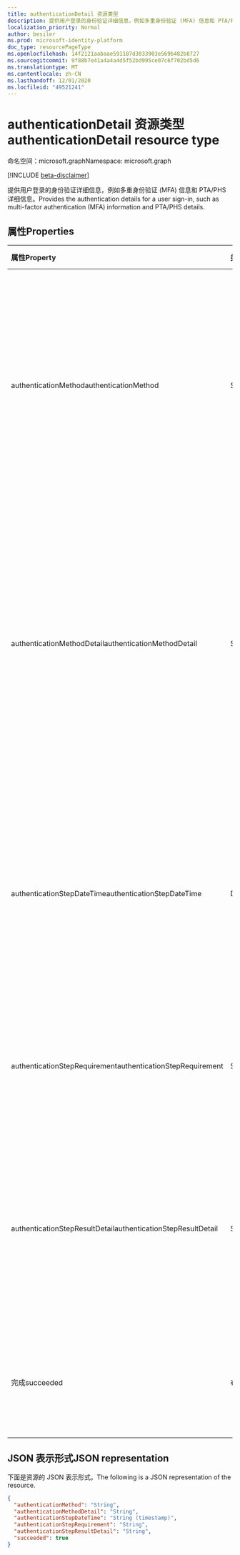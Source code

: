 ```yaml
---
title: authenticationDetail 资源类型
description: 提供用户登录的身份验证详细信息，例如多重身份验证 (MFA) 信息和 PTA/PHS 详细信息。
localization_priority: Normal
author: besiler
ms.prod: microsoft-identity-platform
doc_type: resourcePageType
ms.openlocfilehash: 14f2121aabaae591187d3033903e569b482b8727
ms.sourcegitcommit: 9f88b7e41a4a4a4d5f52bd995ce07c6f702bd5d6
ms.translationtype: MT
ms.contentlocale: zh-CN
ms.lasthandoff: 12/01/2020
ms.locfileid: "49521241"
---
```

# <a name="authenticationdetail-resource-type"></a><span data-ttu-id="00b4f-103">authenticationDetail 资源类型</span><span class="sxs-lookup"><span data-stu-id="00b4f-103">authenticationDetail resource type</span></span>

<span data-ttu-id="00b4f-104">命名空间：microsoft.graph</span><span class="sxs-lookup"><span data-stu-id="00b4f-104">Namespace: microsoft.graph</span></span>

[!INCLUDE [beta-disclaimer](../../includes/beta-disclaimer.md)]

<span data-ttu-id="00b4f-105">提供用户登录的身份验证详细信息，例如多重身份验证 (MFA) 信息和 PTA/PHS 详细信息。</span><span class="sxs-lookup"><span data-stu-id="00b4f-105">Provides the authentication details for a user sign-in, such as multi-factor authentication (MFA) information and PTA/PHS details.</span></span>

## <a name="properties"></a><span data-ttu-id="00b4f-106">属性</span><span class="sxs-lookup"><span data-stu-id="00b4f-106">Properties</span></span>

| <span data-ttu-id="00b4f-107">属性</span><span class="sxs-lookup"><span data-stu-id="00b4f-107">Property</span></span>                       | <span data-ttu-id="00b4f-108">类型</span><span class="sxs-lookup"><span data-stu-id="00b4f-108">Type</span></span>           | <span data-ttu-id="00b4f-109">说明</span><span class="sxs-lookup"><span data-stu-id="00b4f-109">Description</span></span>                                                                                                                                                                                                              |
|:-------------------------------|:---------------|:-------------------------------------------------------------------------------------------------------------------------------------------------------------------------------------------------------------------------|
| <span data-ttu-id="00b4f-110">authenticationMethod</span><span class="sxs-lookup"><span data-stu-id="00b4f-110">authenticationMethod</span></span>           | <span data-ttu-id="00b4f-111">String</span><span class="sxs-lookup"><span data-stu-id="00b4f-111">String</span></span>         | <span data-ttu-id="00b4f-112">用于执行此身份验证步骤的身份验证方法的类型。</span><span class="sxs-lookup"><span data-stu-id="00b4f-112">The type of authentication method used to perform this step of authentication.</span></span> <span data-ttu-id="00b4f-113">可能的值： `Password` 、、、、 `SMS` `Voice` `Authenticator App` `Software OATH token` 、 `Satisfied by token` 。</span><span class="sxs-lookup"><span data-stu-id="00b4f-113">Possible values: `Password`, `SMS`, `Voice`, `Authenticator App`, `Software OATH token`, `Satisfied by token`.</span></span>                            |
| <span data-ttu-id="00b4f-114">authenticationMethodDetail</span><span class="sxs-lookup"><span data-stu-id="00b4f-114">authenticationMethodDetail</span></span>     | <span data-ttu-id="00b4f-115">String</span><span class="sxs-lookup"><span data-stu-id="00b4f-115">String</span></span>         | <span data-ttu-id="00b4f-116">有关用于执行此身份验证步骤的身份验证方法的详细信息。</span><span class="sxs-lookup"><span data-stu-id="00b4f-116">Details about the authentication method used to perform this authentication step.</span></span> <span data-ttu-id="00b4f-117">例如，用于 SMS 和 voice) 的电话号码 (、用于验证器应用程序) 的设备名称 (和密码源 (例如云、AD FS、PTA、PHS) 。</span><span class="sxs-lookup"><span data-stu-id="00b4f-117">For example, phone number (for SMS and voice), device name (for Authenticator app), and password source (e.g. cloud, AD FS, PTA, PHS).</span></span> |
| <span data-ttu-id="00b4f-118">authenticationStepDateTime</span><span class="sxs-lookup"><span data-stu-id="00b4f-118">authenticationStepDateTime</span></span>     | <span data-ttu-id="00b4f-119">DateTimeOffset</span><span class="sxs-lookup"><span data-stu-id="00b4f-119">DateTimeOffset</span></span> | <span data-ttu-id="00b4f-120">表示使用 ISO 8601 格式的日期和时间信息，并且始终采用 UTC 时间。</span><span class="sxs-lookup"><span data-stu-id="00b4f-120">Represents date and time information using ISO 8601 format and is always in UTC time.</span></span> <span data-ttu-id="00b4f-121">例如，2014 年 1 月 1 日午夜 UTC 如下所示：`'2014-01-01T00:00:00Z'`。</span><span class="sxs-lookup"><span data-stu-id="00b4f-121">For example, midnight UTC on Jan 1, 2014 would look like this: `'2014-01-01T00:00:00Z'`.</span></span>                                           |
| <span data-ttu-id="00b4f-122">authenticationStepRequirement</span><span class="sxs-lookup"><span data-stu-id="00b4f-122">authenticationStepRequirement</span></span>  | <span data-ttu-id="00b4f-123">String</span><span class="sxs-lookup"><span data-stu-id="00b4f-123">String</span></span>         | <span data-ttu-id="00b4f-124">满足此要求的身份验证步骤。</span><span class="sxs-lookup"><span data-stu-id="00b4f-124">The step of authentication that this satisfied.</span></span> <span data-ttu-id="00b4f-125">例如，主身份验证或多重身份验证。</span><span class="sxs-lookup"><span data-stu-id="00b4f-125">For example, primary authentication, or multi-factor authentication.</span></span>                                                                                                     |
| <span data-ttu-id="00b4f-126">authenticationStepResultDetail</span><span class="sxs-lookup"><span data-stu-id="00b4f-126">authenticationStepResultDetail</span></span> | <span data-ttu-id="00b4f-127">String</span><span class="sxs-lookup"><span data-stu-id="00b4f-127">String</span></span>         | <span data-ttu-id="00b4f-128">有关步骤成功或失败的原因的详细信息。</span><span class="sxs-lookup"><span data-stu-id="00b4f-128">Details about why the step succeeded or failed.</span></span> <span data-ttu-id="00b4f-129">例如，阻止用户、输入欺诈代码、无电话输入超时、无法连接电话或令牌中的声明。</span><span class="sxs-lookup"><span data-stu-id="00b4f-129">For examples, user is blocked, fraud code entered, no phone input - timed out, phone unreachable, or claim in token.</span></span>                                                     |
| <span data-ttu-id="00b4f-130">完成</span><span class="sxs-lookup"><span data-stu-id="00b4f-130">succeeded</span></span>                      | <span data-ttu-id="00b4f-131">布尔值</span><span class="sxs-lookup"><span data-stu-id="00b4f-131">Boolean</span></span>        | <span data-ttu-id="00b4f-132">指示身份验证步骤的状态。</span><span class="sxs-lookup"><span data-stu-id="00b4f-132">Indicates the status of the authentication step.</span></span> <span data-ttu-id="00b4f-133">可能的值： `succeeded` 、 `failed` 。</span><span class="sxs-lookup"><span data-stu-id="00b4f-133">Possible values: `succeeded`, `failed`.</span></span>                                                                                                                                 |

## <a name="json-representation"></a><span data-ttu-id="00b4f-134">JSON 表示形式</span><span class="sxs-lookup"><span data-stu-id="00b4f-134">JSON representation</span></span>

<span data-ttu-id="00b4f-135">下面是资源的 JSON 表示形式。</span><span class="sxs-lookup"><span data-stu-id="00b4f-135">The following is a JSON representation of the resource.</span></span>

<!-- {
  "blockType": "resource",
  "optionalProperties": [

  ],
  "@odata.type": "microsoft.graph.authenticationDetail",
  "baseType": null
}-->

```json
{
  "authenticationMethod": "String",
  "authenticationMethodDetail": "String",
  "authenticationStepDateTime": "String (timestamp)",
  "authenticationStepRequirement": "String",
  "authenticationStepResultDetail": "String",
  "succeeded": true
}
```

<!-- uuid: 16cd6b66-4b1a-43a1-adaf-3a886856ed98
2019-02-04 14:57:30 UTC -->
<!-- {
  "type": "#page.annotation",
  "description": "authenticationDetail resource",
  "keywords": "",
  "section": "documentation",
  "tocPath": ""
}-->

